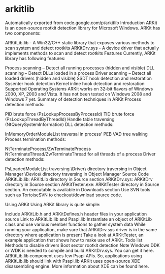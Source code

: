 # arkitlib
Automatically exported from code.google.com/p/arkitlib
Introduction
ARKit is an open-source rootkit detection library for Microsoft Windows. ARKit has two components:

ARKitLib.lib - A Win32/C++ static library that exposes various methods to scan system and detect rootkits
ARKitDrv.sys - A device driver that actually implements methods to scan and detect rootkits
Features
Currently, ARKit library has following features:

Process scanning – Detect all running processes (hidden and visible)
DLL scanning – Detect DLLs loaded in a process
Driver scanning – Detect all loaded drivers (hidden and visible)
SSDT hook detection and restoration
Sysenter hook detection
Kernel inline hook detection and restoration
Supported Operating Systems
ARKit works on 32-bit flavors of Windows 2000, XP, 2003 and Vista. It has not been tested on Windows 2008 and Windows 7 yet. 
Summary of detection techniques in ARKit
Process detection methods:

PID brute force (PsLookupProcessByProcessId)
TID brute force (PsLookupThreadByThreadId)
Handle table traversing (NtQuerySystemInformation)
DLL detection methods:

InMemoryOrderModuleList traversal in process' PEB
VAD tree walking
Process termination methods:

NtTerminateProcess/ZwTerminateProcess
NtTerminateThread/ZwTerminateThread for all threads of a process
Driver detection methods:

PsLoadedModuleList traversing
\Driver\ directory traversing in Object Manager
\Device\ directory traversing in Object Manager
Source Code
ARKitLib.lib: ARKitLib directory in Source section
ARKitDrv.sys: ARKitDrv directory in Source section
ARKitTester.exe: ARKitTester directory in Source section. An executable is available in Downloads section
Use SVN tools such as TortoiseSVN to checkout/download source code.

Using ARKit
Using ARKit library is quite simple:

Include ARKitLib.h and ARKitDefines.h header files in your application source
Link to ARKitLib.lib and Psapi.lib
Instantiate an object of ARKitLib class and use various member functions to gather system data
While running your application, make sure that ARKitDrv.sys driver is in the same directory where application is present
Take a look at ARKitTester, an example application that shows how to make use of ARKit. 
Todo list
Methods to disable drivers
Boot sector rootkit detection
Note
Windows DDK or WDK is needed to compile and build ARKitDrv.sys. You can get it here.
ARKitLib.lib component uses few Psapi APIs. So, applications using ARKitLib.lib should link with Psapi.lib
ARKit uses open-source XDE disassembling engine. More information about XDE can be found here.
